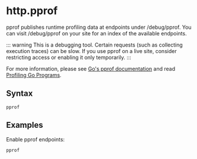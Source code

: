 # http.pprof

pprof publishes runtime profiling data at endpoints under /debug/pprof. You can visit /debug/pprof on your site for an
index of the available endpoints.

::: warning
This is a debugging tool. Certain requests (such as collecting execution traces) can be slow. If you use pprof on a live
site, consider restricting access or enabling it only temporarily.
:::

For more information, please see [Go's pprof documentation](https://golang.org/pkg/net/http/pprof/) and read [Profiling
Go Programs](https://blog.golang.org/profiling-go-programs).

## Syntax

``` casketfile
pprof
```

## Examples

Enable pprof endpoints:

``` casketfile
pprof
```
